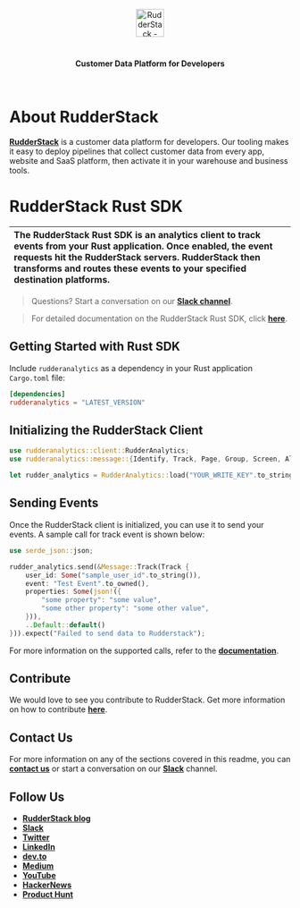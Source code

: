 <p align="center"><a href="https://rudderstack.com"><img src="https://user-images.githubusercontent.com/59817155/126267034-ae9870b7-9137-4f45-be65-d621b055a972.png" alt="RudderStack - Customer Data Platform for Developers" height="50"/></a></p>
<h1 align="center"></h1>
<p align="center"><b>Customer Data Platform for Developers</b></p>
<br/>

# About RudderStack

[**RudderStack**](https://rudderstack.com/) is a customer data platform for developers. Our tooling makes it easy to deploy pipelines that collect customer data from every app, website and SaaS platform, then activate it in your warehouse and business tools.

# RudderStack Rust SDK

| The RudderStack Rust SDK is an analytics client to track events from your Rust application. Once enabled, the event requests hit the RudderStack servers. RudderStack then transforms and routes these events to your specified destination platforms. |
| :----------------------------------------------------------------------------------------------------------------------------------------------------------------------------------------------------------------------------------------------------- |

> Questions? Start a conversation on our [**Slack channel**][slack].

> For detailed documentation on the RudderStack Rust SDK, click [**here**](https://docs.rudderstack.com/stream-sources/rudderstack-sdk-integration-guides/rudderstack-rust-sdk).

## Getting Started with Rust SDK

Include `rudderanalytics` as a dependency in your Rust application `Cargo.toml` file:

```toml
[dependencies]
rudderanalytics = "LATEST_VERSION"
```

## Initializing the RudderStack Client

```rust
use rudderanalytics::client::RudderAnalytics;
use rudderanalytics::message::{Identify, Track, Page, Group, Screen, Alias, Batch, Message, BatchMessage};

let rudder_analytics = RudderAnalytics::load("YOUR_WRITE_KEY".to_string(), "YOUR_DATA_PLANE_URL".to_string());
```

## Sending Events

Once the RudderStack client is initialized, you can use it to send your events. A sample call for track event is shown below:

```rust
use serde_json::json;

rudder_analytics.send(&Message::Track(Track {
    user_id: Some("sample_user_id".to_string()),
    event: "Test Event".to_owned(),
    properties: Some(json!({
        "some property": "some value",
        "some other property": "some other value",
    })),
    ..Default::default()
})).expect("Failed to send data to Rudderstack");
```

For more information on the supported calls, refer to the [**documentation**](https://docs.rudderstack.com/stream-sources/rudderstack-sdk-integration-guides/rudderstack-rust-sdk#sending-events-from-rudderstack).

## Contribute

We would love to see you contribute to RudderStack. Get more information on how to contribute [**here**](CONTRIBUTING.md).

## Contact Us

For more information on any of the sections covered in this readme, you can [**contact us**](mailto:%20docs@rudderstack.com) or start a conversation on our [**Slack**](https://resources.rudderstack.com/join-rudderstack-slack) channel.

## Follow Us

- [**RudderStack blog**][rudderstack-blog]
- [**Slack**][slack]
- [**Twitter**][twitter]
- [**LinkedIn**][linkedin]
- [**dev.to**][devto]
- [**Medium**][medium]
- [**YouTube**][youtube]
- [**HackerNews**][hackernews]
- [**Product Hunt**][producthunt]

<!----variables---->

[slack]: https://rudderstack.com/join-rudderstack-slack-community
[twitter]: https://twitter.com/rudderstack
[linkedin]: https://www.linkedin.com/company/rudderlabs/
[devto]: https://dev.to/rudderstack
[medium]: https://rudderstack.medium.com/
[youtube]: https://www.youtube.com/channel/UCgV-B77bV_-LOmKYHw8jvBw
[rudderstack-blog]: https://rudderstack.com/blog/
[hackernews]: https://news.ycombinator.com/item?id=21081756
[producthunt]: https://www.producthunt.com/posts/rudderstack
[mit_license]: https://opensource.org/licenses/MIT
[agplv3_license]: https://www.gnu.org/licenses/agpl-3.0-standalone.html
[sspl_license]: https://www.mongodb.com/licensing/server-side-public-license
[config-generator]: https://github.com/rudderlabs/config-generator
[config-generator-section]: https://github.com/rudderlabs/rudder-server/blob/master/README.md#rudderstack-config-generator
[rudder-logo]: https://repository-images.githubusercontent.com/197743848/b352c900-dbc8-11e9-9d45-4deb9274101f
